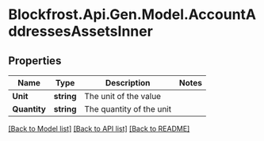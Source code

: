 # Blockfrost.Api.Gen.Model.AccountAddressesAssetsInner
## Properties

Name | Type | Description | Notes
------------ | ------------- | ------------- | -------------
**Unit** | **string** | The unit of the value | 
**Quantity** | **string** | The quantity of the unit | 

[[Back to Model list]](../README.md#documentation-for-models) [[Back to API list]](../README.md#documentation-for-api-endpoints) [[Back to README]](../README.md)

